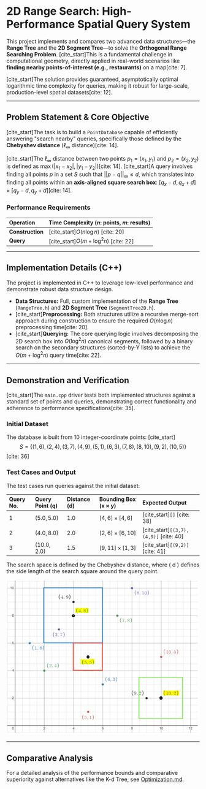 # 2D Range Search: High-Performance Spatial Query System

This project implements and compares two advanced data structures—the **Range Tree** and the **2D Segment Tree**—to solve the **Orthogonal Range Searching Problem**. [cite_start]This is a fundamental challenge in computational geometry, directly applied in real-world scenarios like **finding nearby points-of-interest (e.g., restaurants)** on a map[cite: 7].

[cite_start]The solution provides guaranteed, asymptotically optimal logarithmic time complexity for queries, making it robust for large-scale, production-level spatial datasets[cite: 12].

---

## Problem Statement & Core Objective

[cite_start]The task is to build a `PointDatabase` capable of efficiently answering "search nearby" queries, specifically those defined by the **Chebyshev distance** ($\ell_{\infty}$ distance)[cite: 14].

[cite_start]The $\ell_{\infty}$ distance between two points $p_1=(x_1, y_1)$ and $p_2=(x_2, y_2)$ is defined as $\max(|x_1-x_2|, |y_1-y_2|)$[cite: 14]. [cite_start]A query involves finding all points $p$ in a set $S$ such that $||p-q||_{\infty} \le d$, which translates into finding all points within an **axis-aligned square search box**: $[q_x - d, q_x + d] \times [q_y - d, q_y + d]$[cite: 14].

### Performance Requirements

| Operation | Time Complexity ($n$: points, $m$: results) |
| :--- | :--- |
| **Construction** | [cite_start]$O(n \log n)$ [cite: 20] |
| **Query** | [cite_start]$O(m + \log^2 n)$ [cite: 22] |

---

## Implementation Details (C++)

The project is implemented in C++ to leverage low-level performance and demonstrate robust data structure design.

* **Data Structures:** Full, custom implementation of the **Range Tree** (`RangeTree.h`) and **2D Segment Tree** (`SegmentTree2D.h`).
* [cite_start]**Preprocessing:** Both structures utilize a recursive merge-sort approach during construction to ensure the required $O(n \log n)$ preprocessing time[cite: 20].
* [cite_start]**Querying:** The core querying logic involves decomposing the 2D search box into $O(\log^2 n)$ canonical segments, followed by a binary search on the secondary structures (sorted-by-Y lists) to achieve the $O(m + \log^2 n)$ query time[cite: 22].

---

## Demonstration and Verification

[cite_start]The `main.cpp` driver tests both implemented structures against a standard set of points and queries, demonstrating correct functionality and adherence to performance specifications[cite: 35].

### Initial Dataset

The database is built from 10 integer-coordinate points:
[cite_start]$$ S = \{(1,6), (2,4), (3,7), (4,9), (5,1), (6,3), (7,8), (8,10), (9,2), (10,5)\} $$ [cite: 36]

### Test Cases and Output

The test cases run queries against the initial dataset:

| Query No. | Query Point ($\mathbf{q}$) | Distance ($\mathbf{d}$) | Bounding Box ($\mathbf{x} \times \mathbf{y}$) | Expected Output |
| :--- | :--- | :--- | :--- | :--- |
| 1 | $(5.0, 5.0)$ | $1.0$ | $[4, 6] \times [4, 6]$ | [cite_start]`[]` [cite: 38] |
| 2 | $(4.0, 8.0)$ | $2.0$ | $[2, 6] \times [6, 10]$ | [cite_start]`[(3,7), (4,9)]` [cite: 40] |
| 3 | $(10.0, 2.0)$ | $1.5$ | $[9, 11] \times [1, 3]$ | [cite_start]`[(9,2)]` [cite: 41] |

The search space is defined by the Chebyshev distance, where \( d \) defines the side length of the search square around the query point.

<img src="Comparison/test-case_visual_aid.png" alt="Test Case Visualization" width="550"/>

---

## Comparative Analysis

For a detailed analysis of the performance bounds and comparative superiority against alternatives like the K-d Tree, see [Optimization.md](Comparison/Optimization.md).

